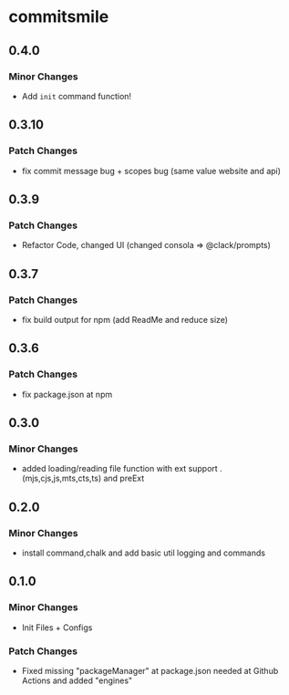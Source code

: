 # commitsmile

## 0.4.0

### Minor Changes

- Add `init` command function!

## 0.3.10

### Patch Changes

- fix commit message bug + scopes bug (same value website and api)

## 0.3.9

### Patch Changes

- Refactor Code, changed UI (changed consola => @clack/prompts)

## 0.3.7

### Patch Changes

- fix build output for npm (add ReadMe and reduce size)

## 0.3.6

### Patch Changes

- fix package.json at npm

## 0.3.0

### Minor Changes

- added loading/reading file function with ext support .(mjs,cjs,js,mts,cts,ts) and preExt

## 0.2.0

### Minor Changes

- install command,chalk and add basic util logging and commands

## 0.1.0

### Minor Changes

- Init Files + Configs

### Patch Changes

- Fixed missing "packageManager" at package.json needed at Github Actions and added "engines"
